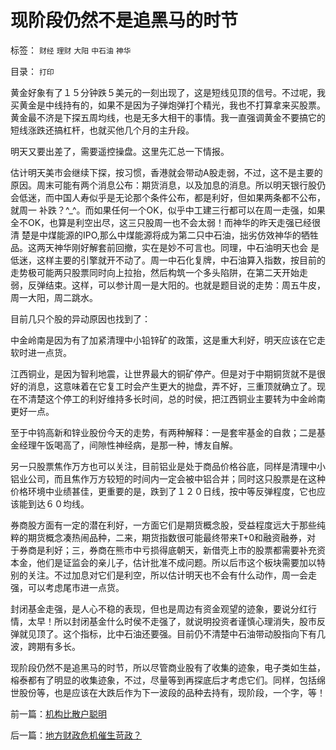 # 现阶段仍然不是追黑马的时节

标签： `财经` `理财` `大阳` `中石油` `神华` 

目录： `打印`

黄金好象有了１５分钟跌５美元的一刻出现了，这是短线见顶的信号。不过呢，我买黄金是中线持有的，如果不是因为子弹炮弹打个精光，我也不打算拿来买股票。黄金最不济是下探五周均线，也是无多大相干的事情。我一直强调黄金不要搞它的短线涨跌还搞杠杆，也就买他几个月的主升段。



明天又要出差了，需要遥控操盘。这里先汇总一下情报。



估计明天美市会继续下探，按习惯，香港就会带动A股走弱，不过，这不是主要的原因。周末可能有两个消息公布：期货消息，以及加息的消息。所以明天银行股仍会低迷，而中国人寿似乎是无论那个条件公布，都是利好，但如果两条都不公布，就周一
补跌？^_^。而如果任何一个OK，似乎中工建三行都可以在周一走强，如果全不OK，也算是利空出尽，这三只股周一也不会太弱！而神华的昨天走强已经很清
楚是中煤能源的IPO,那么中煤能源将成为第二只中石油，拙劣仿效神华的牺牲品。这两天神华刚好解套前回撤，实在是妙不可言也。同理，中石油明天也会
是低迷，这样主要的引擎就开不动了。周一中石化复牌，中石油算入指数，按目前的走势极可能两只股票同时向上拉抬，然后构筑一个多头陷阱，在第二天开始走
弱，反弹结束。这样，可以参计周一是大阳的。也就是题目说的走势：周五牛皮，周一大阳，周二跳水。



目前几只个股的异动原因也找到了：

中金岭南是因为有了加紧清理中小铅锌矿的政策，这是重大利好，明天应该在它走软时进一点货。

江西铜业，是因为智利地震，让世界最大的铜矿停产。但是对于中期铜货就不是很好的消息，这意味着在它复工时会产生更大的抛盘，弄不好，三重顶就确立了。现在不清楚这个停工的利好维持多长时间，总的时侯，把江西铜业主要转为中金岭南更好一点。

至于中钨高新和锌业股份今天的走势，有两种解释：一是套牢基金的自救；二是基金经理午饭喝高了，间隙性神经病，是那一种，博友自解。

另一只股票焦作万方也可以关注，目前铝业是处于商品价格谷底，同样是清理中小铝业公司，而且焦作万方较短的时间内一定会被中铝合并；同时这只股票是在这种价格环境中业绩甚佳，更重要的是，跌到了１２０日线，按中等反弹程度，它也应该能到达６０均线。



券商股方面有一定的潜在利好，一方面它们是期货概念股，受益程度远大于那些纯粹的期货概念凑热闹品种，二来，期货指数很可能最终带来T+0和融资融券，对
于券商是利好；三，券商在熊市中亏损得底朝天，新借壳上市的股票都需要补充资本金，他们是证监会的亲儿子，估计批准不成问题。所以后市这个板块需要加以特
别的关注。不过加息对它们是利空，所以估计明天也不会有什么动作，周一会走强，可以考虑尾市进一点货。



封闭基金走强，是人心不稳的表现，但也是周边有资金观望的迹象，要说分红行情，太早！所以封闭基金什么时侯不走强了，就说明投资者谨慎心理消失，股市反弹就见顶了。这个指标，比中石油还要强。目前仍不清楚中石油带动股指向下有几波，跨期有多长。



现阶段仍然不是追黑马的时节，所以尽管商业股有了收集的迹象，电子类如生益，榕泰都有了明显的收集迹象，不过，尽量等到再探底后才考虑它们。同样，包括绵世股份等，也是应该在大跌后作为下一波段的品种去持有，现阶段，一个字，等！



前一篇：[机构比散户聪明](../../../2007/11/15/机构比散户聪明.md)

后一篇：[地方财政危机催生苛政？](../../../2007/11/17/地方财政危机催生苛政？.md)